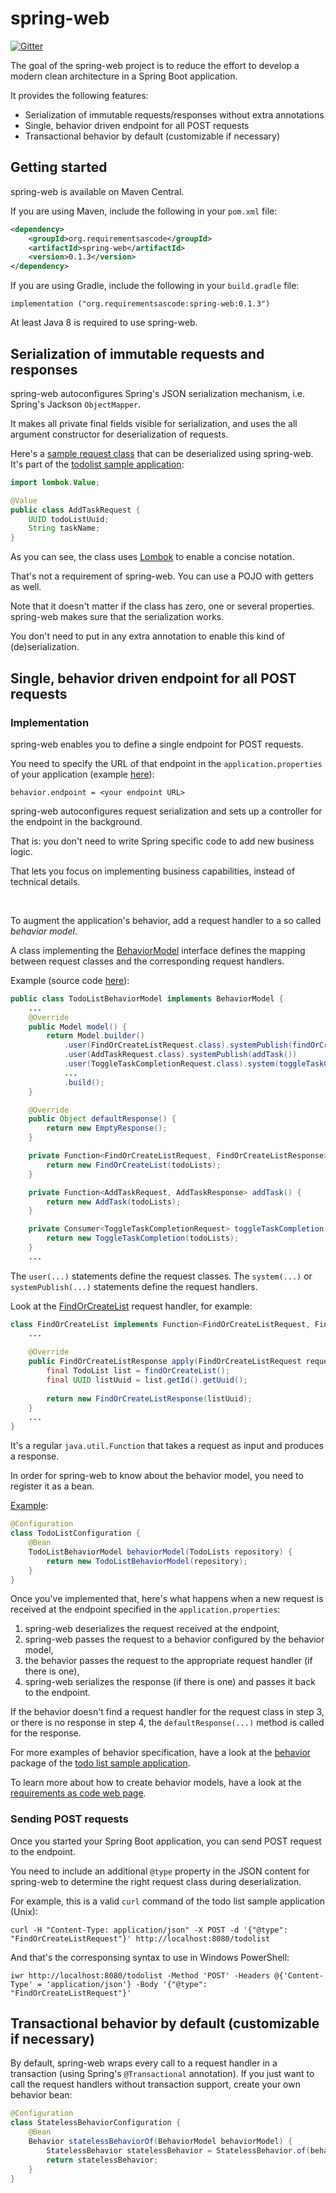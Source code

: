 # spring-web
[![Gitter](https://badges.gitter.im/requirementsascode/community.svg)](https://gitter.im/requirementsascode/community?utm_source=badge&utm_medium=badge&utm_campaign=pr-badge)

The goal of the spring-web project is to reduce the effort to develop a modern clean architecture in a Spring Boot application.

It provides the following features:
* Serialization of immutable requests/responses without extra annotations
* Single, behavior driven endpoint for all POST requests
* Transactional behavior by default (customizable if necessary)

## Getting started
spring-web is available on Maven Central.

If you are using Maven, include the following in your `pom.xml` file:

``` xml
<dependency>
	<groupId>org.requirementsascode</groupId>
	<artifactId>spring-web</artifactId>
	<version>0.1.3</version>
</dependency>
```

If you are using Gradle, include the following in your `build.gradle` file:

```
implementation ("org.requirementsascode:spring-web:0.1.3")
```

At least Java 8 is required to use spring-web.

## Serialization of immutable requests and responses
spring-web autoconfigures Spring's JSON serialization mechanism, i.e. Spring's Jackson `ObjectMapper`.

It makes all private final fields visible for serialization, and uses the all argument constructor for deserialization of requests. 

Here's a [sample request class](https://github.com/bertilmuth/modern-clean-architecture/blob/main/samples/todolist/src/main/java/com/example/todolist/behavior/request/AddTaskRequest.java) that can be deserialized using spring-web. It's part of the [todolist sample application](https://github.com/bertilmuth/modern-clean-architecture/tree/main/samples/todolist):

``` java
import lombok.Value;

@Value
public class AddTaskRequest {
	UUID todoListUuid;
	String taskName;
}
```

As you can see, the class uses [Lombok](https://projectlombok.org/) to enable a concise notation. 

That's not a requirement of spring-web. You can use a POJO with getters as well.

Note that it doesn't matter if the class has zero, one or several properties. 
spring-web makes sure that the serialization works. 

You don't need to put in any extra annotation to enable this kind of (de)serialization.

## Single, behavior driven endpoint for all POST requests
### Implementation
spring-web enables you to define a single endpoint for POST requests.

You need to specify the URL of that endpoint in the `application.properties` of your application (example [here](https://github.com/bertilmuth/modern-clean-architecture/blob/main/samples/todolist/src/main/resources/application.properties)):

`behavior.endpoint = <your endpoint URL>`

spring-web autoconfigures request serialization and sets up a controller for the endpoint in the background.

That is: you don't need to write Spring specific code to add new business logic. 

That lets you focus on implementing business capabilities, instead of technical details.

&nbsp;

To augment the application's behavior, add a request handler to a so called *behavior model*.

A class implementing the [BehaviorModel](https://github.com/bertilmuth/requirementsascode/blob/master/requirementsascodecore/src/main/java/org/requirementsascode/BehaviorModel.java) interface defines the mapping between request classes and the corresponding request handlers.

Example (source code [here](https://github.com/bertilmuth/modern-clean-architecture/blob/main/samples/todolist/src/main/java/com/example/todolist/behavior/TodoListBehaviorModel.java)):

``` java
public class TodoListBehaviorModel implements BehaviorModel {
	...
	@Override
	public Model model() {
		return Model.builder()
			.user(FindOrCreateListRequest.class).systemPublish(findOrCreateList())
			.user(AddTaskRequest.class).systemPublish(addTask())
			.user(ToggleTaskCompletionRequest.class).system(toggleTaskCompletion())
			...
			.build();
	}

	@Override
	public Object defaultResponse() {
		return new EmptyResponse();
	}

	private Function<FindOrCreateListRequest, FindOrCreateListResponse> findOrCreateList() {
		return new FindOrCreateList(todoLists);
	}

	private Function<AddTaskRequest, AddTaskResponse> addTask() {
		return new AddTask(todoLists);
	}

	private Consumer<ToggleTaskCompletionRequest> toggleTaskCompletion() {
		return new ToggleTaskCompletion(todoLists);
	}
	...
```

The `user(...)` statements define the request classes. The `system(...)` or `systemPublish(...)` statements define the request handlers.

Look at the [FindOrCreateList](https://github.com/bertilmuth/modern-clean-architecture/blob/main/samples/todolist/src/main/java/com/example/todolist/behavior/FindOrCreateList.java) request handler, for example:

``` java
class FindOrCreateList implements Function<FindOrCreateListRequest, FindOrCreateListResponse> {
	...
	
	@Override
	public FindOrCreateListResponse apply(FindOrCreateListRequest request) {
		final TodoList list = findOrCreateList();
		final UUID listUuid = list.getId().getUuid();
				
		return new FindOrCreateListResponse(listUuid);
	}
	...
}
```

It's a regular `java.util.Function` that takes a request as input and produces a response. 

In order for spring-web to know about the behavior model, you need to register it as a bean. 

[Example](https://github.com/bertilmuth/modern-clean-architecture/blob/main/samples/todolist/src/main/java/com/example/todolist/web/TodoListConfiguration.java):

``` java
@Configuration
class TodoListConfiguration {
	@Bean
	TodoListBehaviorModel behaviorModel(TodoLists repository) {
		return new TodoListBehaviorModel(repository);
	}
}
```

Once you've implemented that, here's what happens when a new request is received at the endpoint specified in the `application.properties`:
1. spring-web deserializes the request received at the endpoint, 
2. spring-web passes the request to a behavior configured by the behavior model,
3. the behavior passes the request to the appropriate request handler (if there is one),
4. spring-web serializes the response (if there is one) and passes it back to the endpoint.

If the behavior doesn't find a request handler for the request class in step 3, 
or there is no response in step 4, the `defaultResponse(...)` method is called for the response.

For more examples of behavior specification, have a look at the [behavior](https://github.com/bertilmuth/modern-clean-architecture/tree/main/samples/todolist/src/main/java/com/example/todolist/behavior) package of the [todo list sample application](https://github.com/bertilmuth/modern-clean-architecture/tree/main/samples/todolist).

To learn more about how to create behavior models, have a look at the [requirements as code web page](https://github.com/bertilmuth/requirementsascode).

### Sending POST requests
Once you started your Spring Boot application, you can send POST request to the endpoint.

You need to include an additional `@type` property in the JSON content for spring-web to determine the right request class during deserialization.

For example, this is a valid `curl` command of the todo list sample application (Unix):

`curl -H "Content-Type: application/json" -X POST -d '{"@type": "FindOrCreateListRequest"}' http://localhost:8080/todolist`

And that's the corresponsing syntax to use in Windows PowerShell:

`iwr http://localhost:8080/todolist -Method 'POST' -Headers @{'Content-Type' = 'application/json'} -Body '{"@type": "FindOrCreateListRequest"}'`

## Transactional behavior by default (customizable if necessary)
By default, spring-web wraps every call to a request handler in a transaction (using Spring's `@Transactional` annotation).
If you just want to call the request handlers without transaction support, create your own behavior bean:

``` java
@Configuration
class StatelessBehaviorConfiguration {
	@Bean
	Behavior statelessBehaviorOf(BehaviorModel behaviorModel) {
		StatelessBehavior statelessBehavior = StatelessBehavior.of(behaviorModel);
		return statelessBehavior;
	}
}
```
